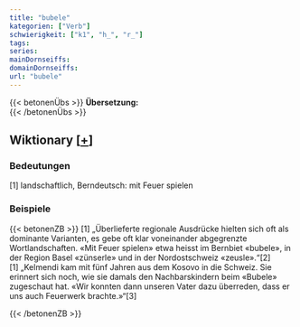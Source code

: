 ```yaml
---
title: "bubele"
kategorien: ["Verb"]
schwierigkeit: ["k1", "h_", "r_"]
tags:
series:
mainDornseiffs:
domainDornseiffs:
url: "bubele"
---
```


{{< betonenÜbs >}}
**Übersetzung:**  
{{< /betonenÜbs >}}

## Wiktionary [[+](https://de.wiktionary.org/wiki/bubele)]

### Bedeutungen
[1] landschaftlich, Berndeutsch: mit Feuer spielen  

### Beispiele
{{< betonenZB >}}
[1] „Überlieferte regionale Ausdrücke hielten sich oft als dominante Varianten, es gebe oft klar voneinander abgegrenzte Wortlandschaften. «Mit Feuer spielen» etwa heisst im Bernbiet «bubele», in der Region Basel «zünserle» und in der Nordostschweiz «zeusle».“[2]  
[1] „Kelmendi kam mit fünf Jahren aus dem Kosovo in die Schweiz. Sie erinnert sich noch, wie sie damals den Nachbarskindern beim «Bubele» zugeschaut hat. «Wir konnten dann unseren Vater dazu überreden, dass er uns auch Feuerwerk brachte.»“[3]  

{{< /betonenZB >}}

